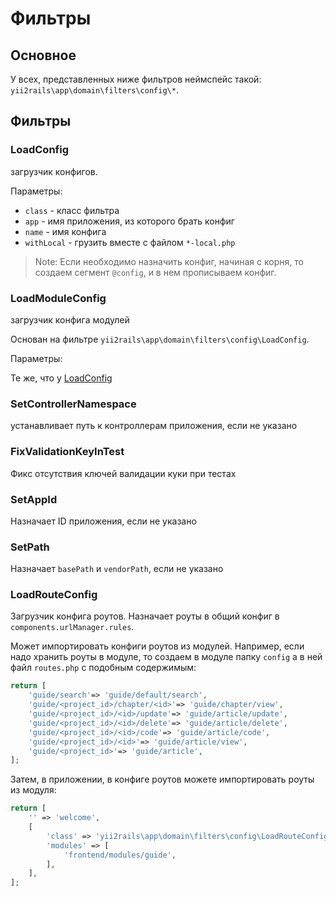 Фильтры
===

## Основное

У всех, представленных ниже фильтров неймспейс такой: `yii2rails\app\domain\filters\config\*`.

## Фильтры

### LoadConfig

загрузчик конфигов.

Параметры:

* `class` - класс фильтра
* `app` - имя приложения, из которого брать конфиг
* `name` - имя конфига
* `withLocal` - грузить вместе с файлом `*-local.php`

> Note: Если необходимо назначить конфиг, начиная с корня, 
то создаем сегмент `@config`, и в нем прописываем конфиг.

### LoadModuleConfig

загрузчик конфига модулей

Основан на фильтре `yii2rails\app\domain\filters\config\LoadConfig`.

Параметры:

Те же, что у [LoadConfig](#yii2rails\app\domain\filters\config\loadconfig)

### SetControllerNamespace

устанавливает путь к контроллерам приложения, если не указано

### FixValidationKeyInTest

Фикс отсутствия ключей валидации куки при тестах

### SetAppId

Назначает ID приложения, если не указано

### SetPath

Назначает `basePath` и `vendorPath`, если не указано

### LoadRouteConfig

Загрузчик конфига роутов.
Назначает роуты в общий конфиг в `components.urlManager.rules`.

Может импортировать конфиги роутов из модулей.
Например, если надо хранить роуты в модуле,
то создаем в модуле папку `config` а в ней файл `routes.php` с подобным содержимым:

```php
return [
    'guide/search'=> 'guide/default/search',
    'guide/<project_id>/chapter/<id>'=> 'guide/chapter/view',
    'guide/<project_id>/<id>/update'=> 'guide/article/update',
    'guide/<project_id>/<id>/delete'=> 'guide/article/delete',
    'guide/<project_id>/<id>/code'=> 'guide/article/code',
    'guide/<project_id>/<id>'=> 'guide/article/view',
    'guide/<project_id>'=> 'guide/article',
];
```

Затем, в приложении, в конфиге роутов можете импортировать роуты из модуля:

```php
return [
	'' => 'welcome',
	[
		'class' => 'yii2rails\app\domain\filters\config\LoadRouteConfig',
		'modules' => [
			'frontend/modules/guide',
		],
	],
];
```
